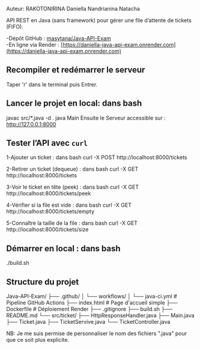 Auteur: RAKOTONIRINA Daniella Nandrianina Natacha

API REST en Java (sans framework) pour gérer une file d’attente de tickets (FIFO).

-Dépôt GitHub : [masytana/Java-API-Exam](https://github.com/masytana/Java-API-Exam.git)  
-En ligne via Render : [https://daniella-java-api-exam.onrender.com](https://daniella-java-api-exam.onrender.com)

## Recompiler et redémarrer le serveur
Taper 'r' dans le terminal puis Entrer.

## Lancer le projet en local: dans bash
javac src/*.java -d .
java Main
Ensuite le Serveur accessible sur : http://127.0.0.1:8000

## Tester l’API avec `curl`
1-Ajouter un ticket : dans bash
curl -X POST http://localhost:8000/tickets

2-Retirer un ticket (dequeue) : dans bash
curl -X GET http://localhost:8000/tickets

3-Voir le ticket en tête (peek) : dans bash
curl -X GET http://localhost:8000/tickets/peek

4-Vérifier si la file est vide : dans bash
curl -X GET http://localhost:8000/tickets/empty

5-Connaître la taille de la file : dans bash
curl -X GET http://localhost:8000/tickets/size

## Démarrer en local : dans bash
./build.sh


## Structure du projet
Java-API-Exam/
├── .github/
│   └── workflows/
│       └── java-ci.yml          # Pipeline GitHub Actions
├── index.html                   # Page d'accueil simple
├── Dockerfile                   # Déploiement Render
├── .gitignore
├── build.sh
├── README.md
└── src/ticket/
    ├── HttpResponseHandler.java
    ├── Main.java
    ├── Ticket.java
    ├── TicketServive.java
    └── TicketController.java

NB: Je me suis permise de personnaliser le nom des fichiers ".java" pour que ce soit plus explicite.

